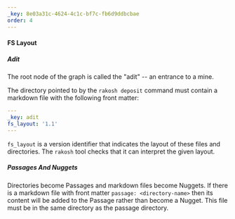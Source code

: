 ```yaml
---
_key: 8e03a31c-4624-4c1c-bf7c-fb6d9ddbcbae
order: 4
---
```


#### FS Layout

##### Adit

The root node of the graph is called the "adit" -- an entrance to a mine.

The directory pointed to by the `rakosh deposit` command must contain a markdown file with the following front matter:

```yaml
---
_key: adit
fs_layout: '1.1'
---
```

`fs_layout` is a version identifier that indicates the layout of these files and directories. The `rakosh` tool checks that it can interpret the given layout.

##### Passages And Nuggets

Directories become Passages and markdown files become Nuggets. If there is a markdown file with front matter `passage: <directory-name>` then its content will be added to the Passage rather than become a Nugget. This file must be in the same directory as the passage directory.
